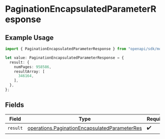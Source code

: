 # PaginationEncapsulatedParameterResponse

## Example Usage

```typescript
import { PaginationEncapsulatedParameterResponse } from "openapi/sdk/models/operations";

let value: PaginationEncapsulatedParameterResponse = {
  result: {
    numPages: 958586,
    resultArray: [
      346164,
    ],
  },
};
```

## Fields

| Field                                                                                                                 | Type                                                                                                                  | Required                                                                                                              | Description                                                                                                           |
| --------------------------------------------------------------------------------------------------------------------- | --------------------------------------------------------------------------------------------------------------------- | --------------------------------------------------------------------------------------------------------------------- | --------------------------------------------------------------------------------------------------------------------- |
| `result`                                                                                                              | [operations.PaginationEncapsulatedParameterRes](../../../sdk/models/operations/paginationencapsulatedparameterres.md) | :heavy_check_mark:                                                                                                    | N/A                                                                                                                   |